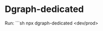 # Dgraph-dedicated

Run: ```sh 
npx dgraph-dedicated <dev/prod>
``` to run a local dgraph database.

